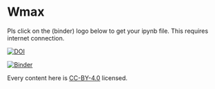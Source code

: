# Wmax


Pls click on the (binder) logo below to get your ipynb file. This requires internet connection.

[![DOI](https://zenodo.org/badge/DOI/10.5281/zenodo.5516353.svg)](https://doi.org/10.5281/zenodo.5516353)

[![Binder](https://mybinder.org/badge_logo.svg)](https://mybinder.org/v2/gh/prabhasyadav/Wmax/master)


Every content here is [CC-BY-4.0](https://creativecommons.org/licenses/by/4.0/legalcode) licensed.
